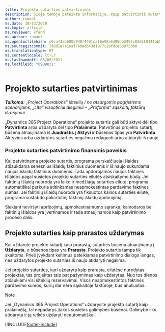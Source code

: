 ```yaml
---
title: Projekto sutarties patvirtinimas
description: Šioje temoje pateikta informacija, kaip patvirtinti sutartį programoje „Project Operations“.
author: rumant
ms.date: 10/13/2020
ms.topic: article
ms.reviewer: kfend
ms.author: rumant
ms.openlocfilehash: e0ca43eb6005948f440fca16e98a6d05db3493c82e518441bb50f9413da91ead
ms.sourcegitcommit: 7f8d1e7a16af769adb43d1877c28fdce53975db8
ms.translationtype: MT
ms.contentlocale: lt-LT
ms.lasthandoff: 08/06/2021
ms.locfileid: "6989831"
---
```

# <a name="confirm-a-project-contract"></a>Projekto sutarties patvirtinimas

_**Taikoma:** „Project Operations“ išteklių / ne atsargomis pagrįstiems scenarijams, „Lite“ visuotiniui diegimui – „Proforma“ sąskaitų faktūrų išrašymui_

„Dynamics 365 Project Operations“ projekto sutartis gali būti aktyvi dėl tipo **Patvirtinta** arba uždaryta dėl tipo **Pralaimėta**. Patvirtinus projekto sutartį, būsena atnaujinama iš **Juodraštis** į **Aktyvi** ir būsenos tipas yra **Patvirtinta**. Aktyvios arba uždarytos sutarties negalima redaguoti arba atidaryti iš naujo. 

### <a name="financial-impact-of-confirming-a-project-contract"></a>Projekto sutarties patvirtinimo finansinis poveikis

Kai patvirtinama projekto sutartis, programa perskaičiuoja išlaidas atšaukdama senesnius išlaidų faktinius duomenis ir iš naujo sukurdama naujus išlaidų faktinius duomenis. Tada apdorojamos naujos faktinės išlaidos pagal susietos projekto sutarties eilutės atsiskaitymo būdą. Jei faktinių išlaidų nuoroda yra laiko ir medžiagų sutarties eilutė, programa automatiškai perkuria atitinkamas neapmokestintas pardavimo faktines sumas. Jei faktinių išlaidų nuoroda yra fiksuotos kainos sutarties eilutė, programa sustabdo pakartotinį faktinių išlaidų apdorojimą.

Siekiant neviršyti apribojimų, apmokestinamumo sąranka, kainodaros bei faktinių išlaidos yra įvertinamos ir tada atnaujinamos kaip patvirtinimo proceso dalis.

## <a name="close-a-project-contract-as-lost"></a>Projekto sutarties kaip prarastos uždarymas

Kai uždarote projekto sutartį kaip prarastą, sutarties būsena atnaujinama į **Uždaryta**, o būsenos tipas yra **Prarasta**. Projekto sutartis tampa tik skaitoma. Prieš įvykdant keitimus pateikiamas patvirtinimo dialogo langas, nes uždarytos projekto sutarties iš naujo atidaryti negalima.

Jei projekto sutarties, kuri uždaryta kaip prarasta, eilutėse nurodytas projektas, tas projektas taip pat pažymimas kaip uždarytas. Nuo tos dienos atšaukiami visi išteklių rezervavimai. Visos neapmokestintos faktinės pardavimo sumos, kurių dar nėra sąskaitoje faktūroje, bus anuliuotos.

> [!NOTE]
> Jei „Dynamics 365 Project Operations“ uždarysite projekto sutartį kaip pralaimėtą, tai nepadarys įtakos susietos galimybės būsenai. Galimybė liks atidaryta ir ją reikės uždaryti neautomatiškai.


[!INCLUDE[footer-include](../../includes/footer-banner.md)]